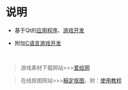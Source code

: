 # 说明
+ 基于Qt的[应用程序](Qt-Cpp-Application)、[游戏开发](Qt-Cpp-Game)

+ 附加[C语言游戏开发](C-Game)

<br>

> 游戏素材下载网站>>>[爱给网](http://www.aigei.com/)

> 在线抠图网站>>>[稿定抠图](https://www.gaoding.com/koutu)，附：[使用教程](https://www.gaoding.com/help/22)
